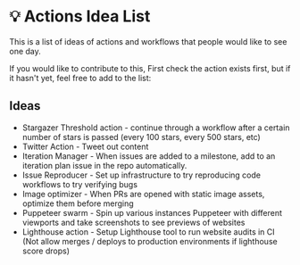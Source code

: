 # 💡 Actions Idea List

This is a list of ideas of actions and workflows that people would like to see one day.

If you would like to contribute to this, First check the action exists first, but if it hasn't yet, feel free to add to the list:

## Ideas

- Stargazer Threshold action - continue through a workflow after a certain number of stars is passed (every 100 stars, every 500 stars, etc)
- Twitter Action - Tweet out content
- Iteration Manager - When issues are added to a milestone, add to an iteration plan issue in the repo automatically.
- Issue Reproducer - Set up infrastructure to try reproducing code workflows to try verifying bugs
- Image optimizer - When PRs are opened with static image assets, optimize them before merging
- Puppeteer swarm - Spin up various instances Puppeteer with different viewports and take screenshots to see previews of websites
- Lighthouse action - Setup Lighthouse tool to run website audits in CI (Not allow merges / deploys to production environments if lighthouse score drops)
